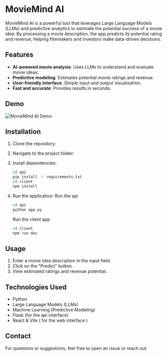 # MovieMind AI

MovieMind AI is a powerful tool that leverages Large Language Models (LLMs) and predictive analytics to estimate the potential success of a movie idea. By processing a movie description, the app predicts its potential rating and revenue, helping filmmakers and investors make data-driven decisions.

## Features
- **AI-powered movie analysis**: Uses LLMs to understand and evaluate movie ideas.
- **Predictive modeling**: Estimates potential movie ratings and revenue.
- **User-friendly interface**: Simple input and output visualization.
- **Fast and accurate**: Provides results in seconds.

## Demo
![MovieMind AI Demo](demo.gif)

## Installation
1. Clone the repository:
2. Navigate to the project folder:
3. Install dependencies:
   ```sh
   cd api
   pip install -r requirements.txt
   cd client
   npm install
   ```
4. Run the application:
   Run the api
   ```sh
   cd api
   python app.py
   ```
   
   Run the client app
   ```sh
   cd client
   npm run dev
   ```

## Usage
1. Enter a movie idea description in the input field.
2. Click on the "Predict" button.
3. View estimated ratings and revenue potential.

## Technologies Used
- Python
- Large Language Models (LLMs)
- Machine Learning (Predictive Modeling)
- Flask (for the api interface)
- React & Vite ( for the web interface )

## Contact
For questions or suggestions, feel free to open an issue or reach out.


